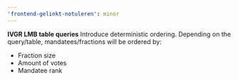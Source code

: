 ```yaml
---
'frontend-gelinkt-notuleren': minor
---
```


**IVGR LMB table queries**
Introduce deterministic ordering. Depending on the query/table, mandatees/fractions will be ordered by:
- Fraction size
- Amount of votes
- Mandatee rank
